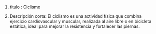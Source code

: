 1. titulo :
Ciclismo

2. Descripción corta:
El ciclismo es una actividad física que combina ejercicio cardiovascular y muscular, realizada al aire libre o en bicicleta estática, ideal para mejorar la resistencia y fortalecer las piernas.